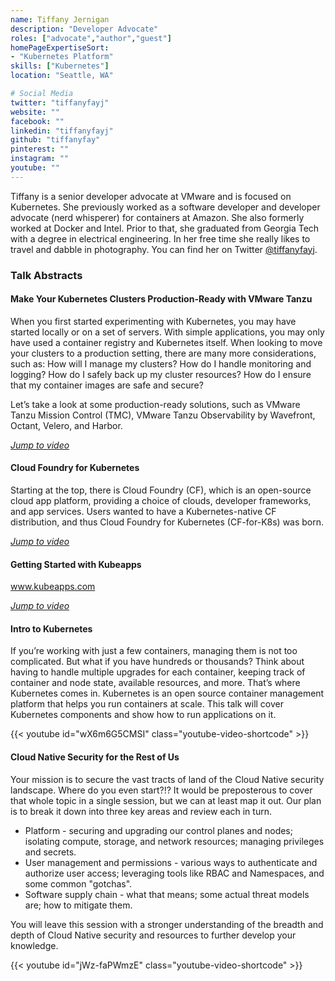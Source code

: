 ```yaml
---
name: Tiffany Jernigan
description: "Developer Advocate"
roles: ["advocate","author","guest"]
homePageExpertiseSort: 
- "Kubernetes Platform"
skills: ["Kubernetes"]
location: "Seattle, WA"

# Social Media 
twitter: "tiffanyfayj"
website: ""
facebook: ""
linkedin: "tiffanyfayj"
github: "tiffanyfay"
pinterest: ""
instagram: ""
youtube: ""
---
```

<!-- markdownlint-disable MD041 MD051-->
Tiffany is a senior developer advocate at VMware and is focused on Kubernetes. She previously worked as a software developer and developer advocate (nerd whisperer) for containers at Amazon. She also formerly worked at Docker and Intel. Prior to that, she graduated from Georgia Tech with a degree in electrical engineering. In her free time she really likes to travel and dabble in photography. You can find her on Twitter [@tiffanyfayj](https://twitter.com/tiffanyfayj).

<!--more-->
### Talk Abstracts

#### Make Your Kubernetes Clusters Production-Ready with VMware Tanzu

When you first started experimenting with Kubernetes, you may have started locally or on a set of servers. With simple applications, you may only have used a container registry and Kubernetes itself. When looking to move your clusters to a production setting, there are many more considerations, such as: How will I manage my clusters? How do I handle monitoring and logging? How do I safely back up my cluster resources? How do I ensure that my container images are safe and secure?

Let’s take a look at some production-ready solutions, such as VMware Tanzu Mission Control (TMC), VMware Tanzu Observability by Wavefront, Octant, Velero, and Harbor.

[_Jump to video_](#tanzu-tv)

#### Cloud Foundry for Kubernetes

Starting at the top, there is Cloud Foundry (CF), which is an open-source cloud app platform, providing a choice of clouds, developer frameworks, and app services. Users wanted to have a Kubernetes-native CF distribution, and thus Cloud Foundry for Kubernetes (CF-for-K8s) was born.

[_Jump to video_](#tanzu-tv)

#### Getting Started with Kubeapps

www.kubeapps.com

[_Jump to video_](#videos)

#### Intro to Kubernetes

If you’re working with just a few containers, managing them is not too complicated. But what if you have hundreds or thousands? Think about having to handle multiple upgrades for each container, keeping track of container and node state, available resources, and more. That’s where Kubernetes comes in. Kubernetes is an open source container management platform that helps you run containers at scale. This talk will cover Kubernetes components and show how to run applications on it.

{{< youtube id="wX6m6G5CMSI" class="youtube-video-shortcode" >}}

#### Cloud Native Security for the Rest of Us

Your mission is to secure the vast tracts of land of the Cloud Native security landscape. Where do you even start?!? It would be preposterous to cover that whole topic in a single session, but we can at least map it out. Our plan is to break it down into three key areas and review each in turn.

- Platform - securing and upgrading our control planes and nodes; isolating compute, storage, and network resources; managing privileges and secrets.
- User management and permissions - various ways to authenticate and authorize user access; leveraging tools like RBAC and Namespaces, and some common "gotchas".
- Software supply chain - what that means; some actual threat models are; how to mitigate them.

You will leave this session with a stronger understanding of the breadth and depth of Cloud Native security and resources to further develop your knowledge.

{{< youtube id="jWz-faPWmzE" class="youtube-video-shortcode" >}}
